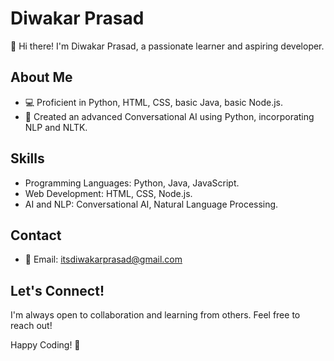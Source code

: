 # Diwakar Prasad

👋 Hi there! I'm Diwakar Prasad, a passionate learner and aspiring developer.

## About Me

- 💻 Proficient in Python, HTML, CSS, basic Java, basic Node.js.
- 🤖 Created an advanced Conversational AI using Python, incorporating NLP and NLTK.

## Skills

- Programming Languages: Python, Java, JavaScript.
- Web Development: HTML, CSS, Node.js.
- AI and NLP: Conversational AI, Natural Language Processing.

## Contact

- 📧 Email: itsdiwakarprasad@gmail.com

## Let's Connect!

I'm always open to collaboration and learning from others. Feel free to reach out!

Happy Coding! 🚀
